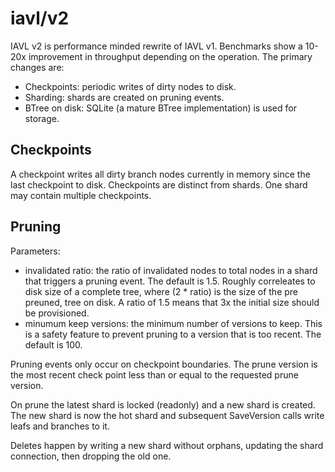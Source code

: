 # iavl/v2

IAVL v2 is performance minded rewrite of IAVL v1.  Benchmarks show a 10-20x improvement in
throughput depending on the operation.  The primary changes are:

- Checkpoints: periodic writes of dirty nodes to disk.
- Sharding: shards are created on pruning events.
- BTree on disk: SQLite (a mature BTree implementation) is used for storage.

## Checkpoints

A checkpoint writes all dirty branch nodes currently in memory since the last checkpoint to
disk. Checkpoints are distinct from shards.  One shard may contain multiple checkpoints.  

## Pruning

Parameters:

- invalidated ratio: the ratio of invalidated nodes to total nodes in a shard that triggers a
  pruning event.  The default is 1.5.  Roughly correleates to disk size of a complete tree, where (2 * ratio) is the size of the pre preuned, tree on disk.  A ratio of 1.5 means that 3x the initial size should be provisioned.
- minumum keep versions: the minimum number of versions to keep.  This is a safety feature to
  prevent pruning to a version that is too recent.  The default is 100.

Pruning events only occur on checkpoint boundaries.  The prune version is the most recent check
point less than or equal to the requested prune version.

On prune the latest shard is locked (readonly) and a new shard is created.  The new shard is now
the hot shard and subsequent SaveVersion calls write leafs and branches to it.

Deletes happen by writing a new shard without orphans, updating the shard connection, then
dropping the old one.
